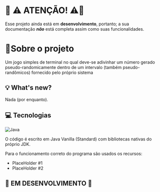# 🚨 ⚠️ ATENÇÃO! ⚠️🚨
Esse projeto ainda está em **desenvolvimento**, portanto; a sua documentação ***não*** está completa assim como suas funcionalidades.

# 📌Sobre o projeto
Um jogo simples de terminal no qual deve-se adivinhar um número gerado pseudo-randomicamente dentro de um intervalo (também pseudo-randômicos) fornecido pelo próprio sistema

## 💡 What's new?
Nada (por enquanto).

## 💻 Tecnologias
![Java](https://img.shields.io/badge/java-%23ED8B00.svg?style=for-the-badge&logo=java&logoColor=white)

O código é escrito em Java Vanilla (Standard) com bibliotecas nativas do próprio JDK.<br>

Para o funcionamento correto do programa são usados os recursos:
 - PlaceHolder #1
 - PlaceHolder #2
 ## 🚧 EM DESENVOLVIMENTO 🚧